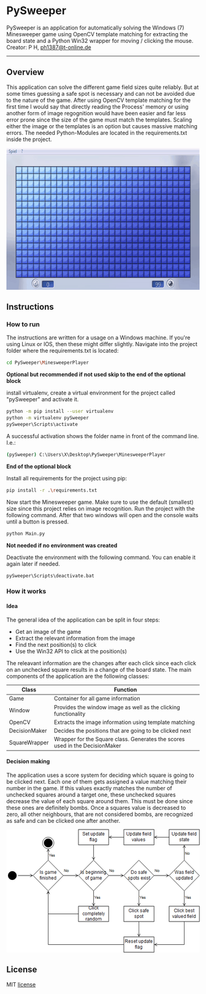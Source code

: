 # PySweeper
PySweeper is an application for automatically solving the Windows (7) Minesweeper game using OpenCV template matching for extracting the board state and a Python Win32 wrapper for moving / clicking the mouse.
Creator: P H, ph1387@t-online.de 

---

## Overview
This application can solve the different game field sizes quite reliably. But at some times guessing a safe spot is necessary and can not be avoided due to the nature of the game. After using OpenCV template matching for the first time I would say that directly reading the Process' memory or using another form of image regognition would have been easier and far less error prone since the size of the game must match the templates. Scaling either the image or the templates is an option but causes massive matching errors.
The needed Python-Modules are located in the requirements.txt inside the project.

<p align="center">
  <img width="600" height="370" src="https://github.com/p1387h/PySweeper/blob/master/play_large.gif">
</p>

## Instructions

### How to run

The instructions are written for a usage on a Windows machine. If you're using Linux or IOS, then these might differ slightly.
Navigate into the project folder where the requirements.txt is located:
```sh
cd PySweeper\MinesweeperPlayer
```

**Optional but recommended if not used skip to the end of the optional block**

install virtualenv, create a virtual environment for the project called "pySweeper" and activate it.

```sh
python -m pip install --user virtualenv
python -m virtualenv pySweeper
pySweeper\Scripts\activate
```

A successful activation shows the folder name in front of the command line. I.e.:

``` sh
(pySweeper) C:\Users\X\Desktop\PySweeper\MinesweeperPlayer
```

**End of the optional block**

Install all requirements for the project using pip:

```sh
pip install -r .\requirements.txt
```

Now start the Minesweeper game. Make sure to use the default (smallest) size since this project relies on image recognition.
Run the project with the following command. After that two windows will open and the console waits until a button is pressed.

```sh
python Main.py
```

**Not needed if no environment was created**

Deactivate the environment with the following command. You can enable it again later if needed.

```sh
pySweeper\Scripts\deactivate.bat
```

### How it works

#### Idea
The general idea of the application can be split in four steps:

- Get an image of the game
- Extract the relevant information from the image
- Find the next position(s) to click
- Use the Win32 API to click at the position(s)

The releavant information are the changes after each click since each click on an unchecked square results in a change of the board state.
The main components of the application are the following classes:

|Class|Function|
|-|-|
|Game|Container for all game information|
|Window|Provides the window image as well as the clicking functionality|
|OpenCV|Extracts the image information using template matching|
|DecisionMaker|Decides the positions that are going to be clicked next|
|SquareWrapper|Wrapper for the Square class. Generates the scores used in the DecisionMaker|

#### Decision making
The application uses a score system for deciding which square is going to be clicked next. Each one of them gets assigned a value matching their number in the game. If this values exactly matches the number of unchecked squares around a target one, these unchecked squares decrease the value of each square around them. This must be done since these ones are definitely bombs. Once a squares value is decreased to zero, all other neighbours, that are not considered bombs, are recognized as safe and can be clicked one after another.

<p align="center">
  <img width="511" height="321" src="https://github.com/p1387h/PySweeper/blob/master/decision_making.png">
</p>

## License
MIT [license](https://github.com/p1387h/PySweeper/blob/master/LICENSE.txt)
